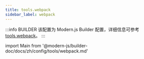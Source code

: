 ```yaml
---
title: tools.webpack
sidebar_label: webpack
---
```


:::info BUILDER
该配置为 Modern.js Builder 配置，详细信息可参考 [tools.webpack](https://modernjs.dev/builder/api/config-tools.html#tools-webpack)。
:::

import Main from '@modern-js/builder-doc/docs/zh/config/tools/webpack.md'

<Main />
